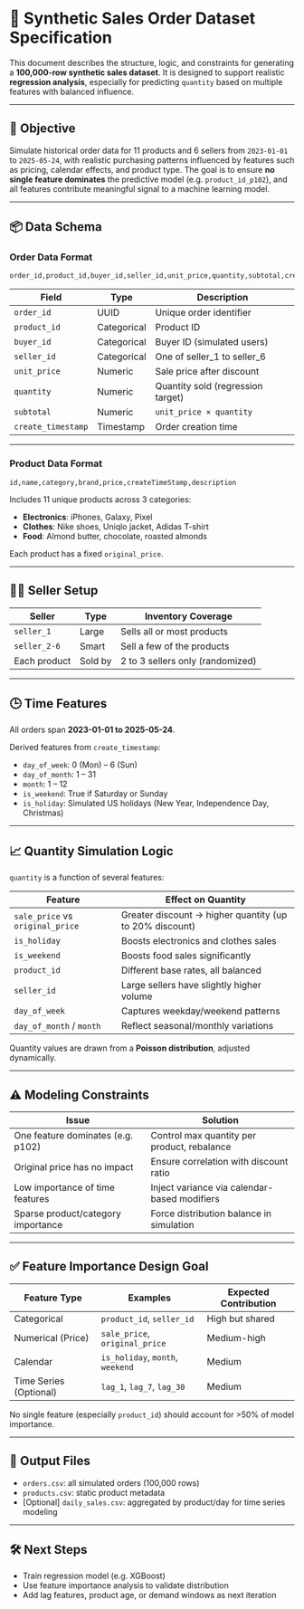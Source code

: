 # 🧪 Synthetic Sales Order Dataset Specification

This document describes the structure, logic, and constraints for generating a **100,000-row synthetic sales dataset**. It is designed to support realistic **regression analysis**, especially for predicting `quantity` based on multiple features with balanced influence.

---

## 🎯 Objective

Simulate historical order data for 11 products and 6 sellers from `2023-01-01` to `2025-05-24`, with realistic purchasing patterns influenced by features such as pricing, calendar effects, and product type. The goal is to ensure **no single feature dominates** the predictive model (e.g. `product_id_p102`), and all features contribute meaningful signal to a machine learning model.

---

## 📦 Data Schema

### **Order Data Format**

```csv
order_id,product_id,buyer_id,seller_id,unit_price,quantity,subtotal,create_timestamp
```

| Field            | Type        | Description                                 |
|------------------|-------------|---------------------------------------------|
| `order_id`       | UUID        | Unique order identifier                     |
| `product_id`     | Categorical | Product ID                                  |
| `buyer_id`       | Categorical | Buyer ID (simulated users)                  |
| `seller_id`      | Categorical | One of seller_1 to seller_6                 |
| `unit_price`     | Numeric     | Sale price after discount                   |
| `quantity`       | Numeric     | Quantity sold (regression target)           |
| `subtotal`       | Numeric     | `unit_price × quantity`                     |
| `create_timestamp` | Timestamp | Order creation time                         |

---

### **Product Data Format**

```csv
id,name,category,brand,price,createTimeStamp,description
```

Includes 11 unique products across 3 categories:
- **Electronics**: iPhones, Galaxy, Pixel
- **Clothes**: Nike shoes, Uniqlo jacket, Adidas T-shirt
- **Food**: Almond butter, chocolate, roasted almonds

Each product has a fixed `original_price`.

---

## 🧑‍💼 Seller Setup

| Seller        | Type    | Inventory Coverage               |
|---------------|---------|----------------------------------|
| `seller_1`    | Large   | Sells all or most products       |
| `seller_2-6`  | Smart   | Sell a few of the products       |
| Each product  | Sold by | 2 to 3 sellers only (randomized) |

---

## 🕒 Time Features

All orders span **2023-01-01 to 2025-05-24**.

Derived features from `create_timestamp`:
- `day_of_week`: 0 (Mon) – 6 (Sun)
- `day_of_month`: 1 – 31
- `month`: 1 – 12
- `is_weekend`: True if Saturday or Sunday
- `is_holiday`: Simulated US holidays (New Year, Independence Day, Christmas)

---

## 📈 Quantity Simulation Logic

`quantity` is a function of several features:

| Feature             | Effect on Quantity                               |
|---------------------|--------------------------------------------------|
| `sale_price` vs `original_price` | Greater discount → higher quantity (up to 20% discount) |
| `is_holiday`        | Boosts electronics and clothes sales             |
| `is_weekend`        | Boosts food sales significantly                  |
| `product_id`        | Different base rates, all balanced               |
| `seller_id`         | Large sellers have slightly higher volume        |
| `day_of_week`       | Captures weekday/weekend patterns                |
| `day_of_month` / `month` | Reflect seasonal/monthly variations        |

Quantity values are drawn from a **Poisson distribution**, adjusted dynamically.

---

## ⚠️ Modeling Constraints

| Issue                                | Solution                                        |
|-------------------------------------|-------------------------------------------------|
| One feature dominates (e.g. p102)   | Control max quantity per product, rebalance     |
| Original price has no impact        | Ensure correlation with discount ratio          |
| Low importance of time features     | Inject variance via calendar-based modifiers    |
| Sparse product/category importance  | Force distribution balance in simulation        |

---

## ✅ Feature Importance Design Goal

| Feature Type       | Examples                         | Expected Contribution |
|--------------------|----------------------------------|------------------------|
| Categorical         | `product_id`, `seller_id`         | High but shared        |
| Numerical (Price)   | `sale_price`, `original_price`    | Medium-high            |
| Calendar            | `is_holiday`, `month`, `weekend` | Medium                 |
| Time Series (Optional) | `lag_1`, `lag_7`, `lag_30`     | Medium                 |

No single feature (especially `product_id`) should account for >50% of model importance.

---

## 📁 Output Files

- `orders.csv`: all simulated orders (100,000 rows)
- `products.csv`: static product metadata
- [Optional] `daily_sales.csv`: aggregated by product/day for time series modeling

---

## 🛠️ Next Steps

- Train regression model (e.g. XGBoost)
- Use feature importance analysis to validate distribution
- Add lag features, product age, or demand windows as next iteration

